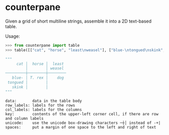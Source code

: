 # counterpane

Given a grid of short multiline strings, assemble it into a 2D text-based table.
    
Usage:

```python
>>> from counterpane import table
>>> table([["cat", "horse", "least\nweasel"], ["blue-\ntongued\nskink", "T. rex", "dog"]])

"""
     cat │  horse │  least 
         │        │ weasel 
─────────┼────────┼────────
   blue- │ T. rex │    dog 
 tongued │        │        
   skink │        │        
"""
```

    data:       data in the table body
    row_labels: labels for the rows
    col_labels: labels for the columns
    key:        contents of the upper-left corner cell, if there are row and column labels
    unicode:    use the unicode box-drawing characters ─┼│ instead of -+|
    spaces:     put a margin of one space to the left and right of text

